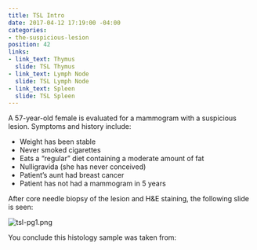 ```yaml
---
title: TSL Intro
date: 2017-04-12 17:19:00 -04:00
categories:
- the-suspicious-lesion
position: 42
links:
- link_text: Thymus
  slide: TSL Thymus
- link_text: Lymph Node
  slide: TSL Lymph Node
- link_text: Spleen
  slide: TSL Spleen
---
```


A 57-year-old female is evaluated for a mammogram with a suspicious lesion. Symptoms and history include:

* Weight has been stable
* Never smoked cigarettes
* Eats a “regular” diet containing a moderate amount of fat
* Nulligravida (she has never conceived)
* Patient’s aunt had breast cancer
* Patient has not had a mammogram in 5 years

After core needle biopsy of the lesion and H&E staining, the following slide is seen:

![tsl-pg1.png](/uploads/tsl-pg1.png)

You conclude this histology sample was taken from: